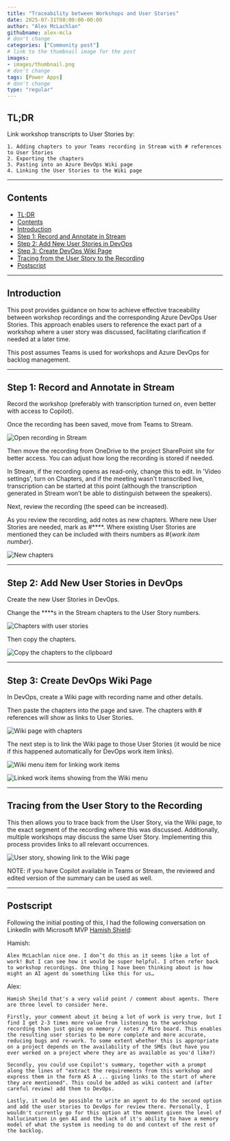 ```yaml
---
title: "Traceability between Workshops and User Stories"
date: 2025-07-31T08:00:00-00:00
author: "Alex McLachlan"
githubname: alex-mcla
# don't change
categories: ["Community post"]
# link to the thumbnail image for the post
images:
- images/thumbnail.png
# don't change
tags: [Power Apps]
# don't change
type: "regular"
---
```


## TL;DR

Link workshop transcripts to User Stories by:

    1. Adding chapters to your Teams recording in Stream with # references to User Stories
    2. Exporting the chapters
    3. Pasting into an Azure DevOps Wiki page
    4. Linking the User Stories to the Wiki page

---

## Contents

- [TL;DR](#tldr)
- [Contents](#contents)
- [Introduction](#introduction)
- [Step 1: Record and Annotate in Stream](#step-1-record-and-annotate-in-stream)
- [Step 2: Add New User Stories in DevOps](#step-2-add-new-user-stories-in-devops)
- [Step 3: Create DevOps Wiki Page](#step-3-create-devops-wiki-page)
- [Tracing from the User Story to the Recording](#tracing-from-the-user-story-to-the-recording)
- [Postscript](#postscript)

---

## Introduction

This post provides guidance on how to achieve effective traceability between workshop recordings and the corresponding Azure DevOps User Stories. This approach enables users to reference the exact part of a workshop where a user story was discussed, facilitating clarification if needed at a later time.

This post assumes Teams is used for workshops and Azure DevOps for backlog management.

---

## Step 1: Record and Annotate in Stream

Record the workshop (preferably with transcription turned on, even better with access to Copilot).

Once the recording has been saved, move from Teams to Stream.

![Open recording in Stream](images/open-in-stream.png)

Then move the recording from OneDrive to the project SharePoint site for better access. You can adjust how long the recording is stored if needed.

In Stream, if the recording opens as read-only, change this to edit. In 'Video settings', turn on Chapters, and if the meeting wasn't transcribed live, transcription can be started at this point (although the transcription generated in Stream won’t be able to distinguish between the speakers).

Next, review the recording (the speed can be increased).

As you review the recording, add notes as new chapters. Where new User Stories are needed, mark as #****. Where existing User Stories are mentioned they can be included with theirs numbers as #{_work item number_}.

![New chapters](images/new-chapters.png)

---

## Step 2: Add New User Stories in DevOps

Create the new User Stories in DevOps.

Change the ****s in the Stream chapters to the User Story numbers.

![Chapters with user stories](images/chapters-with-user-stories.png)

Then copy the chapters.

![Copy the chapters to the clipboard](images/copy-chapters.png)

---

## Step 3: Create DevOps Wiki Page

In DevOps, create a Wiki page with recording name and other details.

Then paste the chapters into the page and save. The chapters with # references will show as links to User Stories.

![Wiki page with chapters](images/wiki-page-with-chapters.png)

The next step is to link the Wiki page to those User Stories (it would be nice if this happened automatically for DevOps work item links).

![Wiki menu item for linking work items](images/wiki-menu-link-work-items.png)

![Linked work items showing from the Wiki menu](images/wiki-menu-linked-work-items.png)

---

## Tracing from the User Story to the Recording

This then allows you to trace back from the User Story, via the Wiki page, to the exact segment of the recording where this was discussed. Additionally, multiple workshops may discuss the same User Story. Implementing this process provides links to all relevant occurrences.

![User story, showing link to the Wiki page](images/user-story-link.png)

NOTE: if you have Copilot available in Teams or Stream, the reviewed and edited version of the summary can be used as well.

---

## Postscript

Following the initial posting of this, I had the following conversation on LinkedIn with Microsoft MVP [Hamish Shield](https://www.linkedin.com/in/hamishsheild/):

Hamish:

    Alex McLachlan nice one. I don’t do this as it seems like a lot of work! But I can see how it would be super helpful. I often refer back to workshop recordings. One thing I have been thinking about is how might an AI agent do something like this for us…

Alex:

    Hamish Sheild that's a very valid point / comment about agents. There are three level to consider here.

    Firstly, your comment about it being a lot of work is very true, but I find I get 2-3 times more value from listening to the workshop recording than just going on memory / notes / Miro board. This enables the resulting user stories to be more complete and more accurate, reducing bugs and re-work. To some extent whether this is appropriate on a project depends on the availability of the SMEs (but have you ever worked on a project where they are as available as you'd like?)

    Secondly, you could use Copilot's summary, together with a prompt along the lines of "extract the requirements from this workshop and express them in the form AS A ... giving links to the start of where they are mentioned". This could be added as wiki content and (after careful review) add them to DevOps.

    Lastly, it would be possible to write an agent to do the second option and add the user stories to DevOps for review there. Personally, I wouldn't currently go for this option at the moment given the level of hallucination in gen AI and the lack of it's ability to have a memory model of what the system is needing to do and context of the rest of the backlog.
